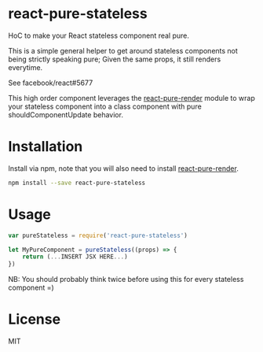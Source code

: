 # react-pure-stateless

HoC to make your React stateless component real pure.

This is a simple general helper to get around stateless components not being strictly speaking pure;
Given the same props, it still renders everytime.

See facebook/react#5677

This high order component leverages the [react-pure-render](http://github.com/gaearon/react-pure-render) module to wrap
your stateless component into a class component with pure shouldComponentUpdate behavior.

# Installation

Install via npm, note that you will also need to install [react-pure-render](http://github.com/gaearon/react-pure-render).

```bash
npm install --save react-pure-stateless
```

# Usage

```javascript
var pureStateless = require('react-pure-stateless')

let MyPureComponent = pureStateless((props) => {
    return (...INSERT JSX HERE...)
})
```

NB: You should probably think twice before using this for every stateless component =)

# License

MIT
